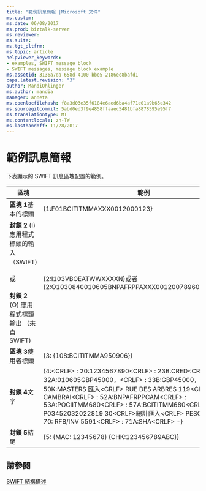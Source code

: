 ```yaml
---
title: "範例訊息簡報 |Microsoft 文件"
ms.custom: 
ms.date: 06/08/2017
ms.prod: biztalk-server
ms.reviewer: 
ms.suite: 
ms.tgt_pltfrm: 
ms.topic: article
helpviewer_keywords:
- examples, SWIFT message block
- SWIFT messages, message block example
ms.assetid: 3136a7da-658d-4100-bbe5-2186ee8bafd1
caps.latest.revision: "3"
author: MandiOhlinger
ms.author: mandia
manager: anneta
ms.openlocfilehash: f8a3d03e35f6184e6aed6ba4af71e01a9b65e342
ms.sourcegitcommit: 5abd0ed3f9e4858ffaaec5481bfa8878595e95f7
ms.translationtype: MT
ms.contentlocale: zh-TW
ms.lasthandoff: 11/28/2017
---
```

# <a name="sample-message-presentation"></a>範例訊息簡報
下表顯示的 SWIFT 訊息區塊配置的範例。  
  
|區塊|範例|  
|-----------|-------------|  
|**區塊 1**基本的標頭|{1:F01BCITITMMAXXX0012000123}|  
|**封鎖 2** (I) 應用程式標頭的輸入 （SWIFT)<br /><br /> 或<br /><br /> **封鎖 2** (O) 應用程式標頭輸出 （來自 SWIFT)|{2:I103VBOEATWWXXXXN}或者 {2:O1030840010605BNPAFRPPAXXX00120078960106051051U3|  
|**區塊 3**使用者標頭|{3: {108:BCITITMMA950906}}|  
|**封鎖 4**文字|{4:\<CRLF\> : 20:1234567890\<CRLF\> : 23B:CRED\<CRLF\> : 32A:010605GBP45000，\<CRLF\> : 33B:GBP45000，\<CRLF\> : 50K:MASTERS 匯入\<CRLF\> RUE DES ARBRES 119\<CRLF\> CAMBRAI\<CRLF\> : 52A:BNPAFRPPCAM\<CRLF\> : 53A:POCIITMM680\<CRLF\> : 57A:BCITITMM680\<CRLF\> : 59: / P03452032022819 30\<CRLF\>總計匯入\<CRLF\> PESCARA\<CRLF\> : 70: RFB/INV 5591\<CRLF\> : 71A:SHA\<CRLF\> -}|  
|**封鎖 5**結尾|{5: {MAC: 12345678} {CHK:123456789ABC}}|  
  
## <a name="see-also"></a>請參閱  
 [SWIFT 結構描述](../../adapters-and-accelerators/accelerator-swift/swift-schemas.md)